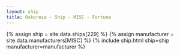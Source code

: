 ```yaml
---
layout: ship
title: Oskoreia - Ship - MISC - Fortune
---
```

{% assign ship = site.data.ships[229] %}
{% assign manufacturer = site.data.manufacturers[MISC] %}
{% include ship.html ship=ship manufacturer=manufacturer %}
